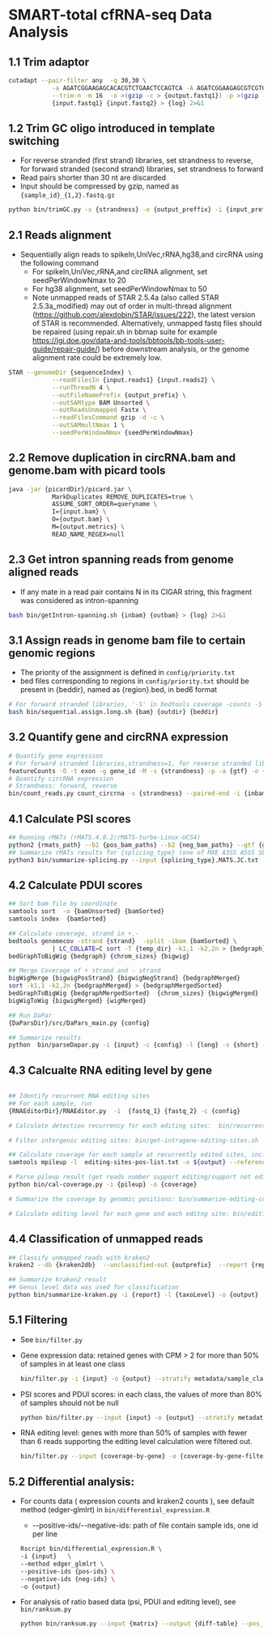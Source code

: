 # SMART-total cfRNA-seq Data Analysis
## 1.1 Trim adaptor 
```bash
cutadapt --pair-filter any  -q 30,30 \
            -a AGATCGGAAGAGCACACGTCTGAACTCCAGTCA -A AGATCGGAAGAGCGTCGTGTAGGGAAAGAGTGT \
            --trim-n -m 16  -o >(gzip -c > {output.fastq1}) -p >(gzip -c > {output.fastq2}) \
            {input.fastq1} {input.fastq2} > {log} 2>&1
```
## 1.2 Trim GC oligo introduced in template switching
- For reverse stranded (first strand) libraries, set strandness to reverse, for forward stranded (second strand) libraries, set strandness to forward
- Read pairs shorter than 30 nt are discarded
- Input should be compressed by gzip, named as `{sample_id}_{1,2}.fastq.gz`
```bash
python bin/trimGC.py -s {strandness} -o {output_preffix} -i {input_preffix} > {log} 2>&1
```

## 2.1 Reads alignment
- Sequentially align reads to spikeIn,UniVec,rRNA,hg38,and circRNA using the following command
  - For spikeIn,UniVec,rRNA,and circRNA alignment, set seedPerWindowNmax to 20
  - For hg38 alignment, set seedPerWindowNmax to 50
  - Note unmapped reads of STAR 2.5.4a (also called STAR 2.5.3a\_modified) may out of order in multi-thread alignment (https://github.com/alexdobin/STAR/issues/222), the latest version of STAR is recommended. Alternatively, unmapped fastq files should be repaired (using repair.sh in bbmap suite for example https://jgi.doe.gov/data-and-tools/bbtools/bb-tools-user-guide/repair-guide/) before downstream analysis, or the genome alignment rate could be extremely low.
```bash
STAR --genomeDir {sequenceIndex} \
            --readFilesIn {input.reads1} {input.reads2} \
            --runThreadN 4 \
            --outFileNamePrefix {output_prefix} \
            --outSAMtype BAM Unsorted \
            --outReadsUnmapped Fastx \
            --readFilesCommand gzip -d -c \
            --outSAMmultNmax 1 \
            --seedPerWindowNmax {seedPerWindowNmax}
```

## 2.2 Remove duplication in circRNA.bam and genome.bam with picard tools
```bash
java -jar {picardDir}/picard.jar \
            MarkDuplicates REMOVE_DUPLICATES=true \
            ASSUME_SORT_ORDER=queryname \
            I={input.bam} \
            O={output.bam} \
            M={output.metrics} \
            READ_NAME_REGEX=null
```

## 2.3 Get intron spanning reads from genome aligned reads
- If any mate in a read pair contains N in its CIGAR string, this fragment was considered as intron-spanning
```bash
bash bin/getIntron-spanning.sh {inbam} {outbam} > {log} 2>&1
```

## 3.1 Assign reads in genome bam file to certain genomic regions
- The priority of the assignment is defined in `config/priority.txt`
- bed files corresponding to regions in `config/priority.txt` should be present in {beddir}, named as {region}.bed, in bed6 format
```bash
# For forward stranded libraries, '-S' in bedtools coverage -counts -S -sorted -a - -b ${beddir}/${region}.bed should be replaced by '-s'
bash bin/sequential.assign.long.sh {bam} {outdir} {beddir}
```

## 3.2 Quantify gene and circRNA expression
```bash
# Quantify gene expression
# For forward stranded libraries,strandness=1, for reverse stranded libraries, strandness=2 
featureCounts -O -t exon -g gene_id -M -s {strandness} -p -a {gtf} -o {counts} {bam} > {log}
# Quantify circRNA expression
# Strandness: forward, reverse
bin/count_reads.py count_circrna -s {strandness} --paired-end -i {inbam} -o {output}
```

## 4.1 Calculate PSI scores
```bash
## Running rMATs (rMATS.4.0.2/rMATS-turbo-Linux-UCS4)
python2 {rmats_path} --b1 {pos_bam_paths} --b2 {neg_bam_paths} --gtf {gtfFile} --od {outdir} -t paired --readLength 150
## Summarize rMATs results for {splicing_type} (one of MXE A3SS A5SS SE RI)
python3 bin/summarize-splicing.py --input {splicing_type}.MATS.JC.txt  --outdir outdir --type {splicing_type} --method JC  --pos pos_ids.txt  --neg  neg_ids.txt
```

## 4.2 Calculate PDUI scores
```bash
## Sort bam file by coordinate
samtools sort  -o {bamUnsorted} {bamSorted}
samtools index  {bamSorted}

## Calculate coverage, strand in +,-
bedtools genomecov -strand {strand}  -split -ibam {bamSorted} \
            | LC_COLLATE=C sort -T {temp_dir} -k1,1 -k2,2n > {bedgraph}
bedGraphToBigWig {bedgraph} {chrom_sizes} {bigwig}

## Merge Coverage of + strand and - strand
bigWigMerge {bigwigPosStrand} {bigwigNegStrand} {bedgraphMerged}
sort -k1,1 -k2,2n {bedgraphMerged} > {bedgraphMergedSorted}
bedGraphToBigWig {bedgraphMergedSorted}  {chrom_sizes} {bigwigMerged}
bigWigToWig {bigwigMerged} {wigMerged}

## Run DaPar
{DaParsDir}/src/DaPars_main.py {config}

## Summarize results
python  bin/parseDapar.py -i {input} -c {config} -l {long} -s {short} -p {PDUI}

```

## 4.3 Calcualte RNA editing level by gene
```bash

## Identify recurrent RNA editing sites
## For each sample, run
{RNAEditorDir}/RNAEditor.py  -i  {fastq_1} {fastq_2} -c {config}

# Calculate detection recurrency for each editing sites:  bin/recurrent-editing.py

# Filter intergenic editing sites: bin/get-intragene-editing-sites.sh

## Calculate coverage for each sample at recurrently edited sites, include samples which no editing events were reported by RNAEditor
samtools mpileup -l  editing-sites-pos-list.txt -o ${output} --reference ${ref} ${bam}

# Parse pileup result (get reads number support editing/support not editing)
python bin/cal-coverage.py -i {pileup} -o {coverage}

# Summarize the coverage by genomic positions: bin/summarize-editing-coverage.py

# Calculate editing level for each gene and each editng site: bin/editing-level.py 
```

## 4.4 Classification of unmapped reads
```bash
## Classify unmapped reads with kraken2
kraken2 --db {kraken2db}  --unclassified-out {outprefix}  --report {report} --paired --use-names {unmapped_1} {unmapped_2}

## Summarize kraken2 result
## Genus level data was used for classification 
python bin/summarize-kraken.py -i {report} -l {taxoLevel} -o {output}

```
## 5.1 Filtering
- See `bin/filter.py`

- Gene expression data: retained genes with CPM > 2 for more than 50% of samples in at least one class

  ```bash
  bin/filter.py -i {input} -o {output} --stratify metadata/sample_classes.txt --proportion 0.5 --stratify_key label --threshold 2 --pass_gene_ids  {detected_gene} --method by_value
  ```

- PSI scores and PDUI scores: in each class, the values of more than 80% of samples should not be null

  ```bash
  python bin/filter.py --input {input} -o {output} --stratify metadata/sample_classes.txt --stratify_key label --collapse intersection --pass_gene_ids passed-ids.txt --proportion 0.8 --method by_na
  ```

- RNA editing level: genes with more than 50% of samples with fewer than 6
  reads supporting the editing level calculation were filtered out.
  
  ```bash
  bin/filter.py --input {coverage-by-gene} -o {coverage-by-gene-filtered} --stratify metadata/sample_classes.txt --stratify_key label --collapse intersection --pass_gene_ids {gene-passed-filter} --threshold 6 --proportion 0.5 --method by_value
  ```

## 5.2 Differential analysis:
- For counts data ( expression counts and kraken2 counts ), see default method (edger-glmlrt) in `bin/differential_expression.R`

  - --positive-ids/--negative-ids: path of file contain sample ids, one id per line

  ```bash
  Rscript bin/differential_expression.R \
  -i {input}   \
  --method edger_glmlrt \
  --positive-ids {pos-ids} \
  --negative-ids {neg-ids} \
  -o {output}
  ```

- For analysis of ratio based data (psi, PDUI and editing level), see `bin/ranksum.py`

  ```bash
  python bin/ranksum.py --input {matrix} --output {diff-table} --pos_ids {pos-ids} --neg_ids {neg-ids} 
  ```

  

